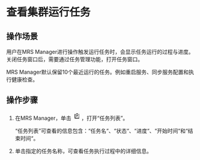 # 查看集群运行任务<a name="ZH-CN_TOPIC_0174499306"></a>

## 操作场景<a name="zh-cn_topic_0035209596_section58903293114253"></a>

用户在MRS Manager进行操作触发运行任务时，会显示任务运行的过程与进度。关闭任务窗口后，需要通过任务管理功能，打开任务窗口。

MRS Manager默认保留10个最近运行的任务。例如重启服务、同步服务配置和执行健康检查。

## 操作步骤<a name="zh-cn_topic_0035209596_section1220278114313"></a>

1.  在MRS Manager，单击  ![](figures/icon_mrs_tasknum-13.jpg)，打开“任务列表”。

    “任务列表”可查看的信息包含：“任务名“、“状态“、“进度“、“开始时间“和“结束时间“。

2.  单击指定的任务名称，可查看任务执行过程中的详细信息。

